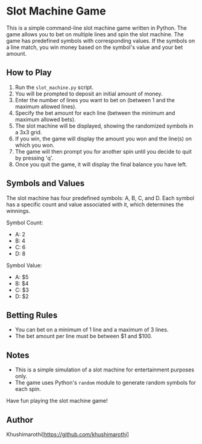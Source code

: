 # Slot Machine Game

This is a simple command-line slot machine game written in Python. The game allows you to bet on multiple lines and spin the slot machine. The game has predefined symbols with corresponding values. If the symbols on a line match, you win money based on the symbol's value and your bet amount.

## How to Play

1. Run the `slot_machine.py` script.
2. You will be prompted to deposit an initial amount of money.
3. Enter the number of lines you want to bet on (between 1 and the maximum allowed lines).
4. Specify the bet amount for each line (between the minimum and maximum allowed bets).
5. The slot machine will be displayed, showing the randomized symbols in a 3x3 grid.
6. If you win, the game will display the amount you won and the line(s) on which you won.
7. The game will then prompt you for another spin until you decide to quit by pressing 'q'.
8. Once you quit the game, it will display the final balance you have left.

## Symbols and Values

The slot machine has four predefined symbols: A, B, C, and D. Each symbol has a specific count and value associated with it, which determines the winnings.

Symbol Count:
- A: 2
- B: 4
- C: 6
- D: 8

Symbol Value:
- A: $5
- B: $4
- C: $3
- D: $2

## Betting Rules

- You can bet on a minimum of 1 line and a maximum of 3 lines.
- The bet amount per line must be between $1 and $100.

## Notes

- This is a simple simulation of a slot machine for entertainment purposes only.
- The game uses Python's `random` module to generate random symbols for each spin.

Have fun playing the slot machine game!

## Author 
Khushimarothi[https://github.com/khushimarothi]
